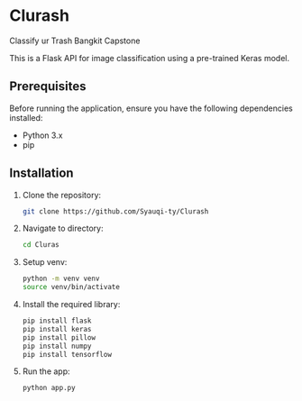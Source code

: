 # Clurash

Classify ur Trash Bangkit Capstone

This is a Flask API for image classification using a pre-trained Keras model.

## Prerequisites

Before running the application, ensure you have the following dependencies installed:

- Python 3.x
- pip

## Installation

1. Clone the repository:

   ```bash
   git clone https://github.com/Syauqi-ty/Clurash
   ```

2. Navigate to directory:

   ```bash
   cd Cluras
   ```

3. Setup venv:

   ```bash
   python -m venv venv
   source venv/bin/activate
   ```

4. Install the required library:

   ```bash
   pip install flask
   pip install keras
   pip install pillow
   pip install numpy
   pip install tensorflow
   ```

5. Run the app:

   ```bash
   python app.py
   ```
